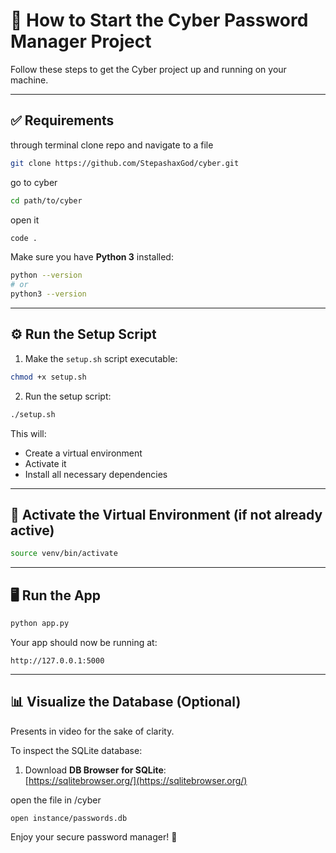 
# 🚀 How to Start the Cyber Password Manager Project

Follow these steps to get the Cyber project up and running on your machine.

---

## ✅ Requirements
through terminal
clone repo and navigate to a file

```bash
git clone https://github.com/StepashaxGod/cyber.git
```
go to cyber

```bash
cd path/to/cyber
```
open it
```bash
code .
```


Make sure you have **Python 3** installed:

```bash
python --version
# or
python3 --version
```
---

## ⚙️ Run the Setup Script

1. Make the `setup.sh` script executable:

```bash
chmod +x setup.sh
```

2. Run the setup script:

```bash
./setup.sh
```

This will:

- Create a virtual environment
- Activate it
- Install all necessary dependencies

---

## 🧠 Activate the Virtual Environment (if not already active)

```bash
source venv/bin/activate
```

---

## 🖥️ Run the App

```bash
python app.py
```

Your app should now be running at:

```
http://127.0.0.1:5000
```

---

## 📊 Visualize the Database (Optional) 
Presents in video for the sake of clarity.

To inspect the SQLite database:

1. Download **DB Browser for SQLite**:  
   [https://sqlitebrowser.org/](https://sqlitebrowser.org/)

open the file in /cyber

```
open instance/passwords.db
```

Enjoy your secure password manager! 🔐
